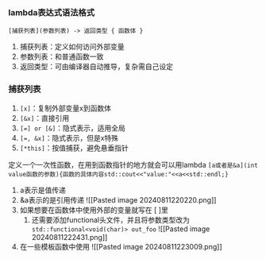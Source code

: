 ### lambda表达式语法格式
```
[捕获列表](参数列表) -> 返回类型 { 函数体 }
```
1. 捕获列表：定义如何访问外部变量
2. 参数列表：和普通函数一致
3. 返回类型：可由编译器自动推导，复杂需自己设定

### 捕获列表
1. `[x]`：复制外部变量x到函数体
2. `[&x]`：直接引用
3. `[=] or [&]`：隐式表示，适用全局
4. `[=, &x]`：隐式表示，但是x特殊
5. `[*this]`：按值捕获，避免悬垂指针


定义一个一次性函数，在用到函数指针的地方就会可以用lambda
`[a或者是&a](int value函数的参数){函数的具体内容std::cout<<"value:"<<a<<std::endl;}`
1. a表示是值传递
2. &a表示的是引用传递
![[Pasted image 20240811220220.png]]
3. 如果想要在函数体中使用外部的变量就写在 \[  \]里
	1. 还需要添加functional头文件，并且将参数类型改为`std::functional<void(char)> out_foo`
![[Pasted image 20240811222431.png]]
4. 在一些模板函数中使用
![[Pasted image 20240811223009.png]]